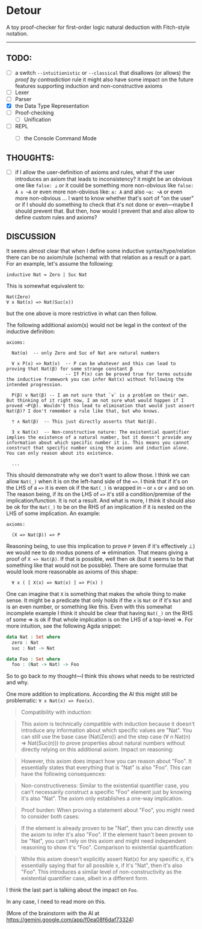 # Detour

A toy proof-checker for first-order logic natural deduction with Fitch-style notation.


------


## TODO:
- [ ] a switch `--intuitionistic` or `--classical` that disallows (or allows) the *proof by contradiction* rule
  it might also have some impact on the future features supporting induction and non-constructive axioms
- [ ] Lexer
- [ ] Parser
- [x] the Data Type Representation
- [ ] Proof-checking
  - [ ] Unification
- [ ] REPL
  - [ ] the Console Command Mode


## THOUGHTS:
- [ ] if I allow the user-definition of axioms and rules, what if the user introduces an axiom that leads to inconsistency? it might be an obvious one like `false: ⊥` or it could be something more non-obvious like `false: A ∧ ¬A` or even more non-obvious like: `a: A` and also `¬a: ¬A` or even more non-obvious ...
I want to know whether that's sort of "on the user" or if I should do something to check that it's not done or even—maybe **I** should prevent that. But then, how would I prevent that and also allow to define custom rules and axioms?


## DISCUSSION

It seems almost clear that when I define some inductive syntax/type/relation there can be no axiom/rule (schema) with that relation as a result or a part. For an example, let's assume the following:

```
inductive Nat = Zero | Suc Nat
```

This is somewhat equivalent to:

```
Nat(Zero)
∀ x Nat(x) => Nat(Suc(x))
```
but the one above is more restrictive in what can then follow.

The following additional axiom(s) would not be legal in the context of the inductive definition:

```
axioms:

  Nat(α)  -- only Zero and Suc of Nat are natural numbers

  ∀ x P(x) => Nat(x)  -- P can be whatever and this can lead to proving that Nat(β) for some strange constant β
                      -- If P(x) can be proved true for terms outside the inductive framework you can infer Nat(x) without following the intended progression.

  P(β) ∨ Nat(β) -- I am not sure that `∨` is a problem on their own. But thinking of it right now, I am not sure what would happen if I proved ¬P(β). Wouldn't this lead to elimination that would just assert Nat(β)? I don't remember a rule like that, but who knows.

  ⊤ ∧ Nat(β)  -- This just directly asserts that Nat(β).

  ∃ x Nat(x)  -- Non-constructive nature: The existential quantifier implies the existence of a natural number, but it doesn't provide any information about which specific number it is. This means you cannot construct that specific number using the axioms and induction alone. You can only reason about its existence.

  ...
```
This should demonstrate why we don't want to allow those.
I think we can allow `Nat(_)` when it is on the left-hand side of the `=>`. I think that if it's on the LHS of a `=>` it is even ok if the `Nat(_)` is wrapped in `¬` or `∧` or `∨` and so on. The reason being, if its on the LHS of `=>` it's still a condition/premise of the implication/function. It is not a result. And what is more, I think it should also be ok for the `Nat(_)` to be on the RHS of an implication if it is nested on the LHS of some implication. An example:

```
axioms:

  (X => Nat(β)) => P
```

Reasoning being, to use this implication to prove `P` (even if it's effectively ⊥) we would nee to do modus ponens of => elimination. That means giving a proof of `X => Nat(β)`. If that is possible, well then ok (but it seems to be that something like that would not be possible). There are some formulae that would look more reasonable as axioms of this shape:

```
  ∀ x ( [ X(x) => Nat(x) ] => P(x) )

```

One can imagine that `X` is something that makes the whole thing to make sense. It might be a predicate that only holds if the `x` is `Nat` or if it's `Nat` and is an even number, or something like this. Even with this somewhat incomplete example I think it should be clear that having `Nat(_)` on the RHS of some => is ok if that whole implication is on the LHS of a top-level =>. For more intuition, see the following Agda snippet:

```agda
data Nat : Set where
  zero : Nat
  suc : Nat -> Nat

data Foo : Set where
  foo : (Nat -> Nat) -> Foo
```


So to go back to my thought—I think this shows what needs to be restricted and why.


One more addition to implications.
According the AI this might still be problematic: `∀ x Nat(x) => Foo(x)`.

> Compatibility with induction:

> This axiom is technically compatible with induction because it doesn't introduce any information about which specific values are "Nat". You can still use the base case (Nat(Zero)) and the step case (∀ n Nat(n) => Nat(Suc(n))) to prove properties about natural numbers without directly relying on this additional axiom.
> Impact on reasoning:

> However, this axiom does impact how you can reason about "Foo". It essentially states that everything that is "Nat" is also "Foo". This can have the following consequences:

> Non-constructiveness: Similar to the existential quantifier case, you can't necessarily construct a specific "Foo" element just by knowing it's also "Nat". The axiom only establishes a one-way implication.

> Proof burden: When proving a statement about "Foo", you might need to consider both cases:

> If the element is already proven to be "Nat", then you can directly use the axiom to infer it's also "Foo".
> If the element hasn't been proven to be "Nat", you can't rely on this axiom and might need independent reasoning to show it's "Foo".
> Comparison to existential quantification:

> While this axiom doesn't explicitly assert Nat(x) for any specific x, it's essentially saying that for all possible x, if it's "Nat", then it's also "Foo". This introduces a similar level of non-constructivity as the existential quantifier case, albeit in a different form.

I think the last part is talking about the impact on `Foo`.

In any case, I need to read more on this.

(More of the brainstorm with the AI at https://gemini.google.com/app/f0ea08f6daf73324)
